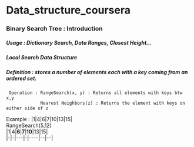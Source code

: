 # Data_structure_coursera
### Binary Search Tree : Introduction 
##### Usage : Dictionary Search, Data Ranges, Closest Height...
##### Local Search Data Structure  
##### Definition : stores a number of elements each with a key coming from an ordered set. 
     Operation : RangeSearch(x, y) : Returns all elements with keys btw x,y
                 Nearest Neighbors(z) : Returns the element with keys on either side of z
Example : |1|4|6|7|10|13|15|  
RangeSearch(5,12)  
|1|4|**6**|**7**|**10**|13|15|  
|-|-|---|-|----|--|--|
